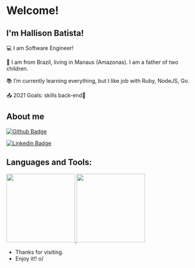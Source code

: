 # Welcome!

## I'm Hallison Batista!

:computer: I am Software Engineer!

:house_with_garden: I am from Brazil, living in Manaus (Amazonas). I am a father of two children.

:books: I’m currently learning everything, but I like job with Ruby, NodeJS, Go.

:outbox_tray: 2021 Goals: skills back-end🚀 

 
## About me

[![Github Badge](https://img.shields.io/badge/-Github-000?style=flat-square&logo=Github&logoColor=white&link=LINK_GIT)]( https://github.com/pamelaotero)

[![Linkedin Badge](https://img.shields.io/badge/-LinkedIn-blue?style=flat-square&logo=Linkedin&logoColor=white&link=LINK_LINKEDIN)](https://www.linkedin.com/in/hallison.batista/)

## Languages and Tools:

<div>
<a href="https://github.com/pamelaotero">
<img height="180em" src="https://github-readme-stats.vercel.app/api/top-langs/?username=hallison&layout=compact&langs_count=7&theme=dracula"/>
<img height="180em" src="https://github-readme-stats.vercel.app/api?username=hallison&show_icons=true&theme=dracula&include_all_commits=true&count_private=true"/>
</a>
</div>

- Thanks for visiting.
- Enjoy it!! o/
